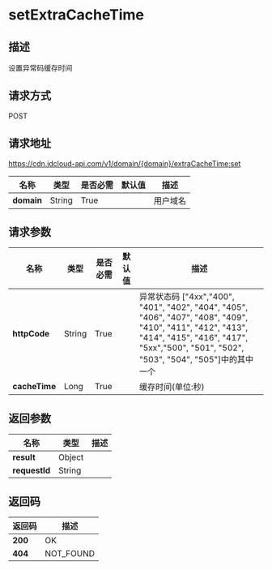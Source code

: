 # setExtraCacheTime


## 描述
设置异常码缓存时间

## 请求方式
POST

## 请求地址
https://cdn.jdcloud-api.com/v1/domain/{domain}/extraCacheTime:set

|名称|类型|是否必需|默认值|描述|
|---|---|---|---|---|
|**domain**|String|True| |用户域名|

## 请求参数
|名称|类型|是否必需|默认值|描述|
|---|---|---|---|---|
|**httpCode**|String|True| |异常状态码 ["4xx","400", "401",  "402", "404", "405", "406", "407", "408", "409", "410", "411", "412", "413", "414", "415", "416", "417",  "5xx","500", "501", "502", "503", "504", "505"]中的其中一个|
|**cacheTime**|Long|True| |缓存时间(单位:秒)|


## 返回参数
|名称|类型|描述|
|---|---|---|
|**result**|Object| |
|**requestId**|String| |


## 返回码
|返回码|描述|
|---|---|
|**200**|OK|
|**404**|NOT_FOUND|
